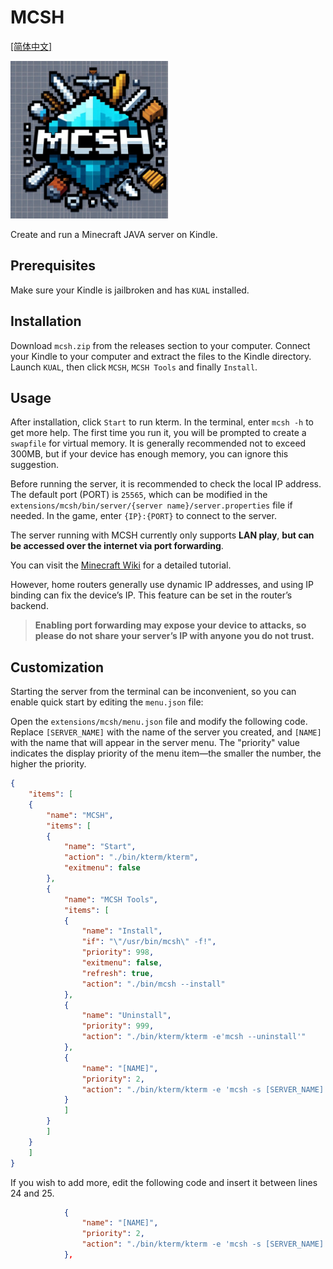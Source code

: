 # MCSH

[[简体中文]](https://github.com/Suda-Baka/MCSH/blob/main/README.md)

<img src="https://github.com/Suda-Baka/MCSH/blob/main/mcsh.jpg" width = 50%>

Create and run a Minecraft JAVA server on Kindle.

## Prerequisites

Make sure your Kindle is jailbroken and has `KUAL` installed.

## Installation

Download `mcsh.zip` from the releases section to your computer. Connect your Kindle to your computer and extract the files to the Kindle directory. Launch `KUAL`, then click `MCSH`, `MCSH Tools` and finally `Install`.

## Usage

After installation, click `Start` to run kterm. In the terminal, enter `mcsh -h` to get more help. The first time you run it, you will be prompted to create a `swapfile` for virtual memory. It is generally recommended not to exceed 300MB, but if your device has enough memory, you can ignore this suggestion.

Before running the server, it is recommended to check the local IP address. The default port (PORT) is `25565`, which can be modified in the `extensions/mcsh/bin/server/{server name}/server.properties` file if needed. In the game, enter `{IP}:{PORT}` to connect to the server.

The server running with MCSH currently only supports **LAN play**, **but can be accessed over the internet via port forwarding**.

You can visit the [Minecraft Wiki](https://minecraft.wiki/w/Tutorial:Setting_up_a_Java_Edition_server) for a detailed tutorial.

However, home routers generally use dynamic IP addresses, and using IP binding can fix the device’s IP. This feature can be set in the router’s backend.

>**Enabling port forwarding may expose your device to attacks, so please do not share your server’s IP with anyone you do not trust.**

## Customization

Starting the server from the terminal can be inconvenient, so you can enable quick start by editing the `menu.json` file:

Open the `extensions/mcsh/menu.json` file and modify the following code. Replace `[SERVER_NAME]` with the name of the server you created, and `[NAME]` with the name that will appear in the server menu. The "priority" value indicates the display priority of the menu item—the smaller the number, the higher the priority.

```json
{
	"items": [
	{
		"name": "MCSH",
		"items": [
		{
			"name": "Start",
			"action": "./bin/kterm/kterm",
			"exitmenu": false
		},
		{
			"name": "MCSH Tools",
			"items": [
			{
				"name": "Install",
				"if": "\"/usr/bin/mcsh\" -f!",
				"priority": 998,
				"exitmenu": false,
				"refresh": true,
				"action": "./bin/mcsh --install"
			},
			{
				"name": "Uninstall",
				"priority": 999,
				"action": "./bin/kterm/kterm -e'mcsh --uninstall'"
			},
			{
				"name": "[NAME]",
				"priority": 2,
				"action": "./bin/kterm/kterm -e 'mcsh -s [SERVER_NAME]'"
			}
			]
		}
		]
	}
	]
}
```

If you wish to add more, edit the following code and insert it between lines 24 and 25.

```json
			{
				"name": "[NAME]",
				"priority": 2,
				"action": "./bin/kterm/kterm -e 'mcsh -s [SERVER_NAME]'"
			},
```
